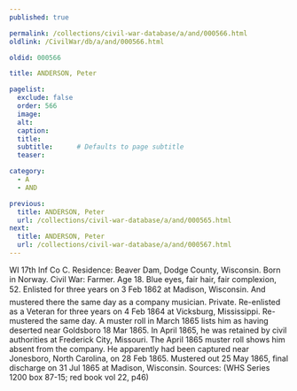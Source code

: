 ```yaml
---
published: true

permalink: /collections/civil-war-database/a/and/000566.html
oldlink: /CivilWar/db/a/and/000566.html

oldid: 000566

title: ANDERSON, Peter

pagelist:
  exclude: false
  order: 566
  image: 
  alt:
  caption:
  title:
  subtitle:      # Defaults to page subtitle
  teaser:

category: 
  - A 
  - AND

previous:
  title: ANDERSON, Peter
  url: /collections/civil-war-database/a/and/000565.html  
next:
  title: ANDERSON, Peter
  url: /collections/civil-war-database/a/and/000567.html   
---
```

WI 17th Inf Co C. Residence: Beaver Dam, Dodge County, Wisconsin. Born in Norway. Civil War: Farmer. Age 18. Blue eyes, fair hair, fair complexion, 5&#146;2&#148;. Enlisted for three years on 3 Feb 1862 at Madison, Wisconsin. And mustered there the same day as a company musician. Private. Re-enlisted as a Veteran for three years on 4 Feb 1864 at Vicksburg, Mississippi. Re-mustered the same day. A muster roll in March 1865 lists him as having deserted near Goldsboro 18 Mar 1865. In April 1865, he was retained by civil authorities at Frederick City, Missouri. The April 1865 muster roll shows him absent from the company. He apparently had been captured near Jonesboro, North Carolina, on 28 Feb 1865. Mustered out 25 May 1865, final discharge on 31 Jul 1865 at Madison, Wisconsin. Sources: (WHS Series 1200 box 87-15; red book vol 22, p46)